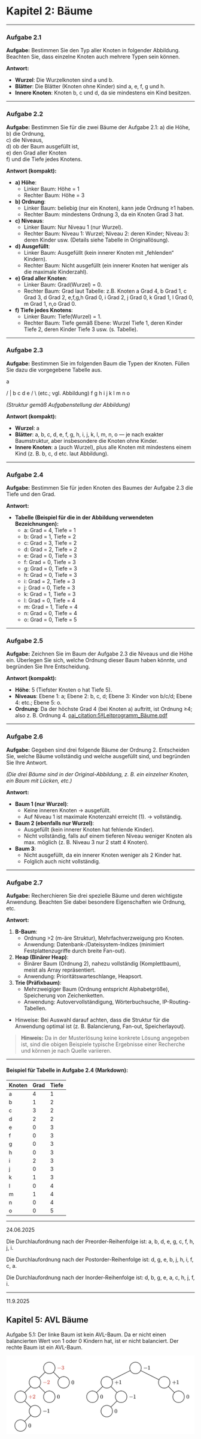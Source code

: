 # Kapitel 2: Bäume

---

### Aufgabe 2.1

**Aufgabe:** Bestimmen Sie den Typ aller Knoten in folgender Abbildung. Beachten Sie, dass einzelne Knoten auch mehrere Typen sein können.

**Antwort:**

- **Wurzel**: Die Wurzelknoten sind a und b.
- **Blätter**: Die Blätter (Knoten ohne Kinder) sind a, e, f, g und h.
- **Innere Knoten**: Knoten b, c und d, da sie mindestens ein Kind besitzen.

---

### Aufgabe 2.2

**Aufgabe:** Bestimmen Sie für die zwei Bäume der Aufgabe 2.1:
a) die Höhe,  
b) die Ordnung,  
c) die Niveaus,  
d) ob der Baum ausgefüllt ist,  
e) den Grad aller Knoten  
f) und die Tiefe jedes Knotens.

**Antwort (kompakt):**

- **a) Höhe**:
  - Linker Baum: Höhe = 1
  - Rechter Baum: Höhe = 3
- **b) Ordnung**:
  - Linker Baum: beliebig (nur ein Knoten), kann jede Ordnung ≥1 haben.
  - Rechter Baum: mindestens Ordnung 3, da ein Knoten Grad 3 hat.
- **c) Niveaus**:
  - Linker Baum: Nur Niveau 1 (nur Wurzel).
  - Rechter Baum: Niveau 1: Wurzel; Niveau 2: deren Kinder; Niveau 3: deren Kinder usw. (Details siehe Tabelle in Originallösung).
- **d) Ausgefüllt**:
  - Linker Baum: Ausgefüllt (kein innerer Knoten mit „fehlenden“ Kindern).
  - Rechter Baum: Nicht ausgefüllt (ein innerer Knoten hat weniger als die maximale Kinderzahl).
- **e) Grad aller Knoten**:
  - Linker Baum: Grad(Wurzel) = 0.
  - Rechter Baum: Grad laut Tabelle: z.B. Knoten a Grad 4, b Grad 1, c Grad 3, d Grad 2, e,f,g,h Grad 0, i Grad 2, j Grad 0, k Grad 1, l Grad 0, m Grad 1, n,o Grad 0.
- **f) Tiefe jedes Knotens**:
  - Linker Baum: Tiefe(Wurzel) = 1.
  - Rechter Baum: Tiefe gemäß Ebene: Wurzel Tiefe 1, deren Kinder Tiefe 2, deren Kinder Tiefe 3 usw. (s. Tabelle).

---

### Aufgabe 2.3

**Aufgabe:** Bestimmen Sie im folgenden Baum die Typen der Knoten. Füllen Sie dazu die vorgegebene Tabelle aus.

a

/ |
b c d e
/ \ (etc.; vgl. Abbildung)
f g h
i j k
l m n
o

_(Struktur gemäß Aufgabenstellung der Abbildung)_

**Antwort (kompakt):**

- **Wurzel**: a
- **Blätter**: a, b, c, d, e, f, g, h, i, j, k, l, m, n, o — je nach exakter Baumstruktur, aber insbesondere die Knoten ohne Kinder.
- **Innere Knoten**: a (auch Wurzel), plus alle Knoten mit mindestens einem Kind (z. B. b, c, d etc. laut Abbildung).

---

### Aufgabe 2.4

**Aufgabe:** Bestimmen Sie für jeden Knoten des Baumes der Aufgabe 2.3 die Tiefe und den Grad.

**Antwort:**

- **Tabelle (Beispiel für die in der Abbildung verwendeten Bezeichnungen):**
  - a: Grad = 4, Tiefe = 1
  - b: Grad = 1, Tiefe = 2
  - c: Grad = 3, Tiefe = 2
  - d: Grad = 2, Tiefe = 2
  - e: Grad = 0, Tiefe = 3
  - f: Grad = 0, Tiefe = 3
  - g: Grad = 0, Tiefe = 3
  - h: Grad = 0, Tiefe = 3
  - i: Grad = 2, Tiefe = 3
  - j: Grad = 0, Tiefe = 3
  - k: Grad = 1, Tiefe = 3
  - l: Grad = 0, Tiefe = 4
  - m: Grad = 1, Tiefe = 4
  - n: Grad = 0, Tiefe = 4
  - o: Grad = 0, Tiefe = 5

---

### Aufgabe 2.5

**Aufgabe:** Zeichnen Sie im Baum der Aufgabe 2.3 die Niveaus und die Höhe ein. Überlegen Sie sich, welche Ordnung dieser Baum haben könnte, und begründen Sie Ihre Entscheidung.

**Antwort (kompakt):**

- **Höhe**: 5 (Tiefster Knoten o hat Tiefe 5).
- **Niveaus**: Ebene 1: a; Ebene 2: b, c, d; Ebene 3: Kinder von b/c/d; Ebene 4: etc.; Ebene 5: o.
- **Ordnung**: Da der höchste Grad 4 (bei Knoten a) auftritt, ist Ordnung ≥4; also z. B. Ordnung 4. [oai_citation:5‡Leitprogramm_Bäume.pdf](file-service://file-SjEaRRbCGMKr2pgepoksq2)

---

### Aufgabe 2.6

**Aufgabe:** Gegeben sind drei folgende Bäume der Ordnung 2. Entscheiden Sie, welche Bäume vollständig und welche ausgefüllt sind, und begründen Sie Ihre Antwort.

_(Die drei Bäume sind in der Original-Abbildung, z. B. ein einzelner Knoten, ein Baum mit Lücken, etc.)_

**Antwort:**

- **Baum 1 (nur Wurzel)**:
  - Keine inneren Knoten → ausgefüllt.
  - Auf Niveau 1 ist maximale Knotenzahl erreicht (1). → vollständig.
- **Baum 2 (ebenfalls nur Wurzel)**:
  - Ausgefüllt (kein innerer Knoten hat fehlende Kinder).
  - Nicht vollständig, falls auf einem tieferen Niveau weniger Knoten als max. möglich (z. B. Niveau 3 nur 2 statt 4 Knoten).
- **Baum 3**:
  - Nicht ausgefüllt, da ein innerer Knoten weniger als 2 Kinder hat.
  - Folglich auch nicht vollständig.

---

### Aufgabe 2.7

**Aufgabe:** Recherchieren Sie drei spezielle Bäume und deren wichtigste Anwendung. Beachten Sie dabei besondere Eigenschaften wie Ordnung, etc.

**Antwort:**

1. **B-Baum**:
   - Ordnung >2 (m-äre Struktur), Mehrfachverzweigung pro Knoten.
   - Anwendung: Datenbank-/Dateisystem-Indizes (minimiert Festplattenzugriffe durch breite Fan-out).
2. **Heap (Binärer Heap)**:
   - Binärer Baum (Ordnung 2), nahezu vollständig (Komplettbaum), meist als Array repräsentiert.
   - Anwendung: Prioritätswarteschlange, Heapsort.
3. **Trie (Präfixbaum)**:
   - Mehrzweigiger Baum (Ordnung entspricht Alphabetgröße), Speicherung von Zeichenketten.
   - Anwendung: Autovervollständigung, Wörterbuchsuche, IP-Routing-Tabellen.

- Hinweise: Bei Auswahl darauf achten, dass die Struktur für die Anwendung optimal ist (z. B. Balancierung, Fan-out, Speicherlayout).

> **Hinweis:** Da in der Musterlösung keine konkrete Lösung angegeben ist, sind die obigen Beispiele typische Ergebnisse einer Recherche und können je nach Quelle variieren.

---

#### Beispiel für Tabelle in Aufgabe 2.4 (Markdown):

| Knoten | Grad | Tiefe |
| ------ | ---- | ----- |
| a      | 4    | 1     |
| b      | 1    | 2     |
| c      | 3    | 2     |
| d      | 2    | 2     |
| e      | 0    | 3     |
| f      | 0    | 3     |
| g      | 0    | 3     |
| h      | 0    | 3     |
| i      | 2    | 3     |
| j      | 0    | 3     |
| k      | 1    | 3     |
| l      | 0    | 4     |
| m      | 1    | 4     |
| n      | 0    | 4     |
| o      | 0    | 5     |

---

24.06.2025

Die Durchlaufordnung nach der Preorder-Reihenfolge ist:
a, b, d, e, g, c, f, h, j, i.

Die Durchlaufordnung nach der Postorder-Reihenfolge ist:
d, g, e, b, j, h, i, f, c, a.

Die Durchlaufordnung nach der Inorder-Reihenfolge ist:
d, b, g, e, a, c, h, j, f, i.

---

11.9.2025

## Kapitel 5: AVL Bäume

Aufgabe 5.1:
Der linke Baum ist kein AVL-Baum. Da er nicht einen balancierten Wert von 1 oder 0 Kindern hat, ist er nicht balanciert. Der rechte Baum ist ein AVL-Baum.

![](img/Aufgabe-5.1.png)
